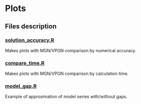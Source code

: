 # Plots

## Files description

### [solution_accuracy.R](solution_accuracy.R)

Makes plots with MGN/VPGN comparison by numerical accuracy.

### [compare_time.R](compare_time.R)

Makes plots with MGN/VPGN comparison by calculation time.

### [model_gap.R](model_gap.R)

Example of approximation of model series with/without gaps.